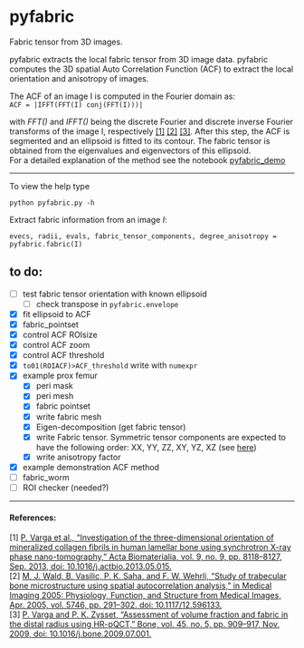 # pyfabric
Fabric tensor from 3D images.

pyfabric extracts the local fabric tensor from 3D image data.
pyfabric computes the 3D spatial Auto Correlation Function (ACF) to extract the local orientation and anisotropy of images.

The ACF of an image I is computed in the Fourier domain as: \
`ACF = |IFFT(FFT(I) conj(FFT(I)))|` 

with *FFT()* and *IFFT()* being the discrete Fourier and discrete inverse Fourier transforms of the image I, respectively [[1]](http://dx.doi.org/10.1016/j.actbio.2013.05.015) [[2]](https://doi.org/10.1117/12.596133) [[3]](https://doi.org/10.1016/j.bone.2009.07.001).
After this step, the ACF is segmented and an ellipsoid is fitted to its contour. The fabric tensor is obtained from the eigenvalues and eigenvectors of this ellipsoid. \
For a detailed explanation of the method see the notebook [pyfabric_demo](./../pyfabric_demo.ipynb)

___

To view the help type
```
python pyfabric.py -h
```

Extract fabric information from an image *I*:
```
evecs, radii, evals, fabric_tensor_components, degree_anisotropy = pyfabric.fabric(I)
```

## to do:
- [ ] test fabric tensor orientation with known ellipsoid
  - [ ] check transpose in `pyfabric.envelope`  
- [X] fit ellipsoid to ACF
- [X] fabric_pointset
- [X] control ACF ROIsize
- [X] control ACF zoom
- [X] control ACF threshold
- [X] `to01(ROIACF)>ACF_threshold` write with `numexpr`
- [X] example prox femur
  - [X] peri mask
  - [X] peri mesh
  - [X] fabric pointset
  - [X] write fabric mesh
  - [X] Eigen-decomposition (get fabric tensor)
  - [X] write Fabric tensor. Symmetric tensor components are expected to have the following order: XX, YY, ZZ, XY, YZ, XZ (see [here](https://kitware.github.io/paraview-docs/latest/python/paraview.simple.TensorGlyph.html))
  - [X] write anisotropy factor
- [X] example demonstration ACF method
- [ ] fabric_worm
- [ ] ROI checker (needed?)

____
#### References:
[1] [P. Varga et al., “Investigation of the three-dimensional orientation of mineralized collagen fibrils in human lamellar bone using synchrotron X-ray phase nano-tomography,” Acta Biomaterialia, vol. 9, no. 9, pp. 8118–8127, Sep. 2013, doi: 10.1016/j.actbio.2013.05.015.](http://dx.doi.org/10.1016/j.actbio.2013.05.015) \
[2] [M. J. Wald, B. Vasilic, P. K. Saha, and F. W. Wehrli, “Study of trabecular bone microstructure using spatial autocorrelation analysis,” in Medical Imaging 2005: Physiology, Function, and Structure from Medical Images, Apr. 2005, vol. 5746, pp. 291–302. doi: 10.1117/12.596133.](https://doi.org/10.1117/12.596133) \
[3] [P. Varga and P. K. Zysset, “Assessment of volume fraction and fabric in the distal radius using HR-pQCT,” Bone, vol. 45, no. 5, pp. 909–917, Nov. 2009, doi: 10.1016/j.bone.2009.07.001.](https://doi.org/10.1016/j.bone.2009.07.001)
